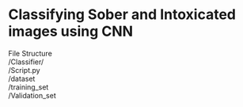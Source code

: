 # Classifying Sober and Intoxicated images using CNN

File Structure </br>
/Classifier/ </br>
  /Script.py </br>
  /dataset </br>
    /training_set </br>
    /Validation_set </br>
